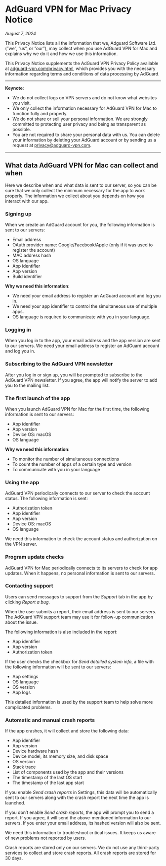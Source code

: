 
# AdGuard VPN for Mac Privacy Notice

*August 7, 2024*

This Privacy Notice lists all the information that we, Adguard Software Ltd. (”we”, ”us”, or ”our”), may collect when you use AdGuard VPN for Mac and explains why we do it and how we use this information.

This Privacy Notice supplements the AdGuard VPN Privacy Policy available at [adguard-vpn.com/privacy.html](https://adguard-vpn.com/privacy.html), which provides you with the necessary information regarding terms and conditions of data processing by AdGuard.

---

**Keynote**:

- We do not collect logs on VPN servers and do not know what websites you visit.
- We only collect the information necessary for AdGuard VPN for Mac to function fully and properly.
- We do not share or sell your personal information. We are strongly committed to protecting user privacy and being as transparent as possible.
- You are not required to share your personal data with us. You can delete your information by deleting your AdGuard account or by sending us a request at [privacy@adguard-vpn.com](mailto:privacy@adguard-vpn.com).

---

## What data AdGuard VPN for Mac can collect and when

Here we describe when and what data is sent to our server, so you can be sure that we only collect the minimum necessary for the app to work properly. The information we collect about you depends on how you interact with our app.

### Signing up

When we create an AdGuard account for you, the following information is sent to our servers:

- Email address
- OAuth provider name: Google/Facebook/Apple (only if it was used to register the account)
- MAC address hash
- OS language
- App identifier
- App version
- Build identifier

**Why we need this information:**

- We need your email address to register an AdGuard account and log you in.
- We need your app identifier to control the simultaneous use of multiple apps.
- OS language is required to communicate with you in your language.

### Logging in

When you log in to the app, your email address and the app version are sent to our servers. We need your email address to register an AdGuard account and log you in.

### Subscribing to the AdGuard VPN newsletter

After you log in or sign up, you will be prompted to subscribe to the AdGuard VPN newsletter. If you agree, the app will notify the server to add you to the mailing list.

### The first launch of the app

When you launch AdGuard VPN for Mac for the first time, the following information is sent to our servers:

- App identifier
- App version
- Device OS: macOS
- OS language

**Why we need this information:**

- To monitor the number of simultaneous connections
- To count the number of apps of a certain type and version
- To communicate with you in your language

### Using the app

AdGuard VPN periodically connects to our server to check the account status. The following information is sent:

- Authorization token
- App identifier
- App version
- Device OS: macOS
- OS language

We need this information to check the account status and authorization on the VPN server.

### Program update checks

AdGuard VPN for Mac periodically connects to its servers to check for app updates. When it happens, no personal information is sent to our servers.

### Contacting support

Users can send messages to support from the *Support* tab in the app by clicking *Report a bug*.

When the user submits a report, their email address is sent to our servers. The AdGuard VPN support team may use it for follow-up communication about the issue.

The following information is also included in the report:

- App identifier
- App version
- Authorization token

If the user checks the checkbox for *Send detailed system info*, a file with the following information will be sent to our servers:

- App settings
- OS language
- OS version
- App logs

This detailed information is used by the support team to help solve more complicated problems.

### Automatic and manual crash reports

If the app crashes, it will collect and store the following data:

- App identifier
- App version
- Device hardware hash
- Device model, its memory size, and disk space
- OS version
- Stack trace
- List of components used by the app and their versions
- The timestamp of the last OS start
- The timestamp of the last app start

If you enable *Send crash reports* in Settings, this data will be automatically sent to our servers along with the crash report the next time the app is launched.

If you don’t enable *Send crash reports*, the app will prompt you to send a report. If you agree, it will send the above-mentioned information to our servers. If you enter your email address, its hashed version will also be sent.

We need this information to troubleshoot critical issues. It keeps us aware of new problems not reported by users.

Crash reports are stored only on our servers. We do not use any third-party services to collect and store crash reports. All crash reports are stored for 30 days.

